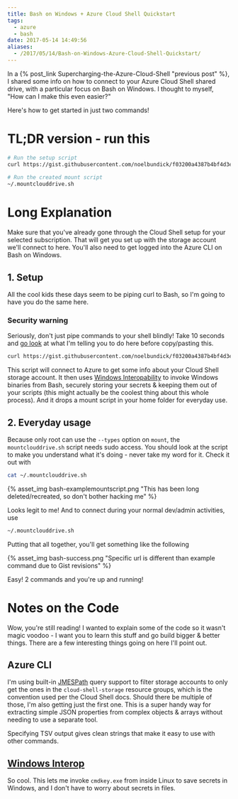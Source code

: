 ```yaml
---
title: Bash on Windows + Azure Cloud Shell Quickstart
tags:
  - azure
  - bash
date: 2017-05-14 14:49:56
aliases:
  - /2017/05/14/Bash-on-Windows-Azure-Cloud-Shell-Quickstart/
---
```



In a {% post_link Supercharging-the-Azure-Cloud-Shell "previous post" %}, I shared some info on how to connect to your Azure Cloud Shell shared drive, with a particular focus on Bash on Windows. I thought to myself, "How can I make this even easier?" 

Here's how to get started in just two commands!

# TL;DR version - run this

```bash
# Run the setup script
curl https://gist.githubusercontent.com/noelbundick/f03200a4387b4bf4d3eed2d97169fc89/raw/738c3417a2513847dc71dabb844c395616831de9/setupclouddrive.sh | bash
 
# Run the created mount script
~/.mountclouddrive.sh
```

# Long Explanation

Make sure that you've already gone through the Cloud Shell setup for your selected subscription. That will get you set up with the storage account we'll connect to here. You'll also need to get logged into the Azure CLI on Bash on Windows.

## 1. Setup

All the cool kids these days seem to be piping curl to Bash, so I'm going to have you do the same here. 

### Security warning

Seriously, don't just pipe commands to your shell blindly! Take 10 seconds and [go look](https://gist.githubusercontent.com/noelbundick/f03200a4387b4bf4d3eed2d97169fc89/raw/738c3417a2513847dc71dabb844c395616831de9/setupclouddrive.sh) at what I'm telling you to do here before copy/pasting this. 

```bash
curl https://gist.githubusercontent.com/noelbundick/f03200a4387b4bf4d3eed2d97169fc89/raw/738c3417a2513847dc71dabb844c395616831de9/setupclouddrive.sh | bash
```

This script will connect to Azure to get some info about your Cloud Shell storage account. It then uses [Windows Interopability](https://msdn.microsoft.com/en-us/commandline/wsl/interop#invoking-windows-binaries-from-wsl) to invoke Windows binaries from Bash, securely storing your secrets & keeping them out of your scripts (this might actually be the coolest thing about this whole process). And it drops a mount script in your home folder for everyday use.

## 2. Everyday usage

Because only root can use the `--types` option on `mount`, the `mountclouddrive.sh` script needs sudo access. You should look at the script to make you understand what it's doing - never take my word for it. Check it out with

```bash
cat ~/.mountclouddrive.sh
```

{% asset_img bash-examplemountscript.png "This has been long deleted/recreated, so don't bother hacking me" %}

Looks legit to me! And to connect during your normal dev/admin activities, use

```bash
~/.mountclouddrive.sh
```

Putting that all together, you'll get something like the following

{% asset_img bash-success.png "Specific url is different than example command due to Gist revisions" %}

Easy! 2 commands and you're up and running!

# Notes on the Code

Wow, you're still reading! I wanted to explain some of the code so it wasn't magic voodoo - I want you to learn this stuff and go build bigger & better things. There are a few interesting things going on here I'll point out.

## Azure CLI

I'm using built-in [JMESPath](http://jmespath.org) query support to filter storage accounts to only get the ones in the `cloud-shell-storage` resource groups, which is the convention used per the Cloud Shell docs. Should there be multiple of those, I'm also getting just the first one. This is a super handy way for extracting simple JSON properties from complex objects & arrays without needing to use a separate tool.

Specifying TSV output gives clean strings that make it easy to use with other commands.

## [Windows Interop](https://msdn.microsoft.com/en-us/commandline/wsl/interop#invoking-windows-binaries-from-wsl)

So cool. This lets me invoke `cmdkey.exe` from inside Linux to save secrets in Windows, and I don't have to worry about secrets in files.


<script src="https://gist.github.com/noelbundick/f03200a4387b4bf4d3eed2d97169fc89.js"></script>
